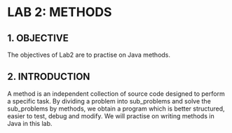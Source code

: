 # LAB 2: METHODS

## 1. OBJECTIVE
The objectives of Lab2 are to practise on Java methods.

## 2. INTRODUCTION
A method is an independent collection of source code designed to perform a specific task. By dividing
a problem into sub_problems and solve the sub_problems by methods, we obtain a program which is
better structured, easier to test, debug and modify. We will practise on writing methods in Java in this
lab.